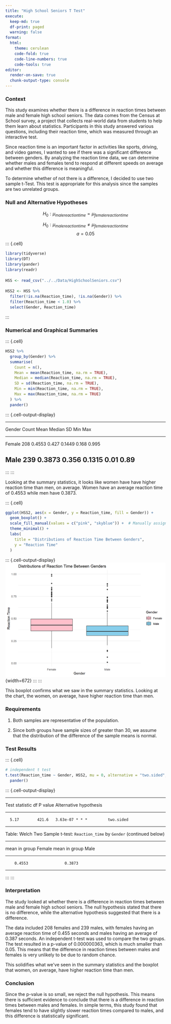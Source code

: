 ```yaml
---
title: "High School Seniors T Test"
execute:
  keep-md: true
  df-print: paged
  warning: false
format:
  html:
    theme: cerulean
    code-fold: true
    code-line-numbers: true
    code-tools: true
editor:
  render-on-save: true
  chunk-output-type: console
---
```





### Context
This study examines whether there is a difference in reaction times between male and female high school seniors. The data comes from the Census at School survey, a project that collects real-world data from students to help them learn about statistics. Participants in this study answered various questions, including their reaction time, which was measured through an interactive test.

Since reaction time is an important factor in activities like sports, driving, and video games, I wanted to see if there was a significant difference between genders. By analyzing the reaction time data, we can determine whether males and females tend to respond at different speeds on average and whether this difference is meaningful.

To determine whether of not there is a difference, I decided to use two sample t-Test. This test is appropriate for this analysis since the samples are two unrelated groups.

### Null and Alternative Hypotheses
$$
H_0: \mu_{male reaction time} = \mu_{female reaction time}
$$

$$
H_0: \mu_{male reaction time} \neq \mu_{female reaction time}
$$
$$
a = 0.05
$$



::: {.cell}

```{.r .cell-code}
library(tidyverse)
library(DT)
library(pander)
library(readr)

HSS <- read_csv("../../Data/HighSchoolSeniors.csv")

HSS2 <- HSS %>%
  filter(!is.na(Reaction_time), !is.na(Gender)) %>%
  filter(Reaction_time < 1.0) %>%
  select(Gender, Reaction_time)
```
:::



### Numerical and Graphical Summaries


::: {.cell}

```{.r .cell-code}
HSS2 %>%
  group_by(Gender) %>%
  summarise(
    Count = n(),
    Mean = mean(Reaction_time, na.rm = TRUE),
    Median = median(Reaction_time, na.rm = TRUE),
    SD = sd(Reaction_time, na.rm = TRUE),
    Min = min(Reaction_time, na.rm = TRUE),
    Max = max(Reaction_time, na.rm = TRUE)
  ) %>%
  pander()
```

::: {.cell-output-display}

-----------------------------------------------------------
 Gender   Count    Mean    Median     SD      Min     Max  
-------- ------- -------- -------- -------- ------- -------
 Female    208    0.4553   0.427    0.1449   0.168   0.995 

  Male     239    0.3873   0.356    0.1315   0.01    0.89  
-----------------------------------------------------------


:::
:::


Looking at the summary statistics, it looks like women have have higher reaction time than men, on average. Women have an average reaction time of 0.4553 while men have 0.3873.



::: {.cell}

```{.r .cell-code}
ggplot(HSS2, aes(x = Gender, y = Reaction_time, fill = Gender)) +
  geom_boxplot() +
  scale_fill_manual(values = c("pink", "skyblue")) +  # Manually assign colors
  theme_minimal() +
  labs(
    title = "Distributions of Reaction Time Between Genders",
    y = "Reaction Time"
  )
```

::: {.cell-output-display}
![](HighSchoolSeniors_files/figure-html/unnamed-chunk-3-1.png){width=672}
:::
:::




This boxplot confirms what we saw in the summary statistics. Looking at the chart, the women, on average, have higher reaction time than men.


### Requirements

1. Both samples are representative of the population.

2. Since both groups have sample sizes of greater than 30, we assume that the distribution of the difference of the sample means is normal.

### Test Results


::: {.cell}

```{.r .cell-code}
# independent t test
t.test(Reaction_time ~ Gender, HSS2, mu = 0, alternative = "two.sided", conf.level = 0.95) %>%
  pander()
```

::: {.cell-output-display}

------------------------------------------------------------------
 Test statistic    df        P value       Alternative hypothesis 
---------------- ------- ---------------- ------------------------
      5.17        421.6   3.63e-07 * * *         two.sided        
------------------------------------------------------------------

Table: Welch Two Sample t-test: `Reaction_time` by `Gender` (continued below)

 
-------------------------------------------
 mean in group Female   mean in group Male 
---------------------- --------------------
        0.4553                0.3873       
-------------------------------------------


:::
:::




### Interpretation
The study looked at whether there is a difference in reaction times between male and female high school seniors. The null hypothesis stated that there is no difference, while the alternative hypothesis suggested that there is a difference.

The data included 208 females and 239 males, with females having an average reaction time of 0.455 seconds and males having an average of 0.387 seconds. An independent t-test was used to compare the two groups. The test resulted in a p-value of 0.000000363, which is much smaller than 0.05. This means that the difference in reaction times between males and females is very unlikely to be due to random chance.

This solidifies what we've seen in the summary statistics and the boxplot that women, on average, have higher reaction time than men.

### Conclusion
Since the p-value is so small, we reject the null hypothesis. This means there is sufficient evidence to conclude that there is a difference in reaction times between males and females. In simple terms, this study found that females tend to have slightly slower reaction times compared to males, and this difference is statistically significant.














<!-- Instructions

1. Use the HSS dataset in R to come up with a question that can be answered with a t Test. 

Here is a link to the survey given to the students that participated in the study:
https://ww2.amstat.org/censusatschool/pdfs/C@SQuestionnaire.pdf
(Use the link to learn about what each column of data in the data set represents.)

2. Establish why your question is interesting and rephrase the question using a statistical "null" and "alternative" hypothesis. (Hint, see the "Math 325 Notebook -> R Help -> R-Markdown Hints" page of your textbook for instructions on how to write mathematical hypotheses.)

3. Clearly answer your question using statistics. Be sure to compute a p-value and provide supporting numerical and graphical summaries. If your conclusions don't have numbers in them, they likely are not detailed enough to be meaningful conclusions.

Note: you can create "groups" from the data in many ways. For example, suppose you wanted to create a variable that grouped people according to whether they thought recycling was more important than conserving water. You could do this by:



::: {.cell}

```{.r .cell-code}
HSS <- HSS %>%
  mutate(recycling_than_water = ifelse(Importance_recycling_rubbish >	Importance_conserving_water, "Recycling More Important", "Water Conservation More Important"))
```
:::



4. Include Q-Q Plots checking the normality of the data and discuss if the requirements of the test are satisfied for your data or not. Note that Q-Q Plots are not graphics, they are diagnostic plots diagnosing the normality of the data.


-->


